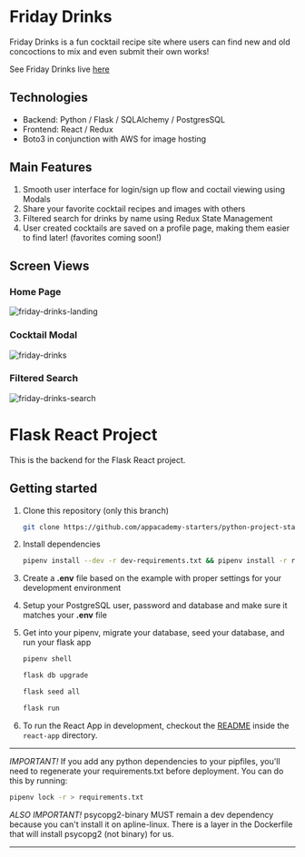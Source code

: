 # Friday Drinks
Friday Drinks is a fun cocktail recipe site where users can find new and old concoctions to mix and even submit their own works!

See Friday Drinks live [here](https://friday-drinks.herokuapp.com/)

## Technologies

* Backend: Python / Flask / SQLAlchemy / PostgresSQL
* Frontend: React / Redux
* Boto3 in conjunction with AWS for image hosting 

## Main Features

1. Smooth user interface for login/sign up flow and coctail viewing using Modals
2. Share your favorite cocktail recipes and images with others 
3. Filtered search for drinks by name using Redux State Management
4. User created cocktails are saved on a profile page, making them easier to find later! (favorites coming soon!)

## Screen Views

### Home Page
![friday-drinks-landing](https://user-images.githubusercontent.com/74819177/121685568-174cad80-ca8e-11eb-986a-88c486c3f0d5.png)

### Cocktail Modal
![friday-drinks](https://user-images.githubusercontent.com/74819177/121685696-406d3e00-ca8e-11eb-9066-0cc43766da3f.png)

### Filtered Search
![friday-drinks-search](https://user-images.githubusercontent.com/74819177/121686105-bffb0d00-ca8e-11eb-9906-e58072bfb809.png)


# Flask React Project

This is the backend for the Flask React project.

## Getting started

1. Clone this repository (only this branch)

   ```bash
   git clone https://github.com/appacademy-starters/python-project-starter.git
   ```

2. Install dependencies

      ```bash
      pipenv install --dev -r dev-requirements.txt && pipenv install -r requirements.txt
      ```

3. Create a **.env** file based on the example with proper settings for your
   development environment
4. Setup your PostgreSQL user, password and database and make sure it matches your **.env** file

5. Get into your pipenv, migrate your database, seed your database, and run your flask app

   ```bash
   pipenv shell
   ```

   ```bash
   flask db upgrade
   ```

   ```bash
   flask seed all
   ```

   ```bash
   flask run
   ```

6. To run the React App in development, checkout the [README](./react-app/README.md) inside the `react-app` directory.

***
*IMPORTANT!*
   If you add any python dependencies to your pipfiles, you'll need to regenerate your requirements.txt before deployment.
   You can do this by running:

   ```bash
   pipenv lock -r > requirements.txt
   ```

*ALSO IMPORTANT!*
   psycopg2-binary MUST remain a dev dependency because you can't install it on apline-linux.
   There is a layer in the Dockerfile that will install psycopg2 (not binary) for us.
***
